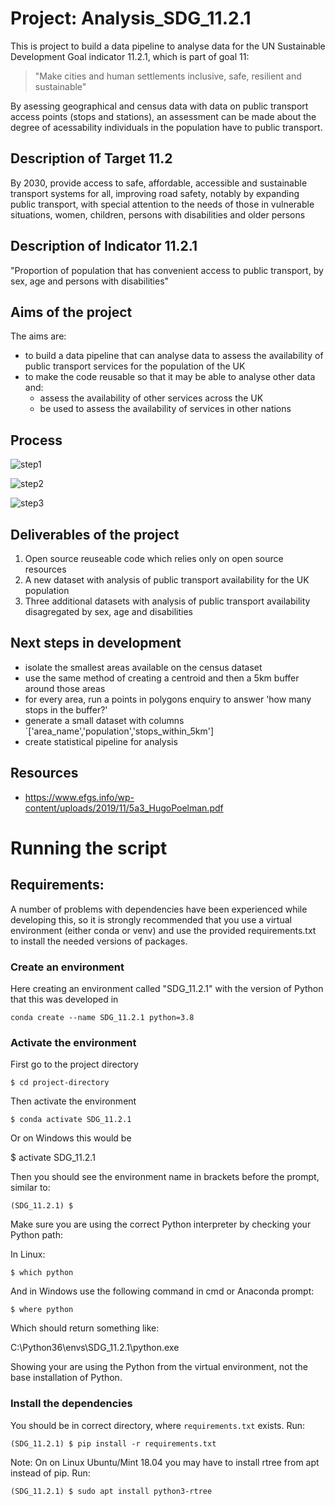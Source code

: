 # Project: Analysis_SDG_11.2.1

This is project to build a data pipeline to analyse data for the UN Sustainable Development Goal indicator 11.2.1, which is part of goal 11:

> "Make cities and human settlements inclusive, safe, resilient and sustainable"

By asessing geographical and census data with data on public transport access points (stops and stations), an assessment can be made about the degree of acessability individuals in the population have to public transport. 


## Description of Target 11.2
By 2030, provide access to safe, affordable, accessible and sustainable transport systems for all, improving road safety, notably by expanding public transport, with special attention to the needs of those in vulnerable situations, women, children, persons with disabilities and older persons 


## Description of Indicator 11.2.1
"Proportion of population that has convenient access to public transport, by sex, age and persons with disabilities"


## Aims of the project

The aims are:

* to build a data pipeline that can analyse data to assess the availability of public transport services for the population of the UK
* to make the code reusable so that it may be able to analyse other data and:
    * assess the availability of other services across the UK
    * be used to assess the availability of services in other nations

## Process

![step1](https://github.com/james-westwood/SDG_11.2.1/blob/process_diagrams/img_readme/11-2-1-process-step1.jpg)

![step2](https://github.com/james-westwood/SDG_11.2.1/blob/process_diagrams/img_readme/11-2-1-process-step2.jpg)

![step3](https://github.com/james-westwood/SDG_11.2.1/blob/process_diagrams/img_readme/11-2-1-process-step3.jpg)


## Deliverables of the project

1. Open source reuseable code which relies only on open source resources
2. A new dataset with analysis of public transport availability for the UK population
3. Three additional datasets with analysis of public transport availability disagregated by sex, age and disabilities

## Next steps in development

- isolate the smallest areas available on the census dataset
- use the same method of creating a centroid and then a 5km buffer around those areas
- for every area, run a points in polygons enquiry to answer 'how many stops in the buffer?'
- generate a small dataset with columns `['area_name','population','stops_within_5km']
- create statistical pipeline for analysis

## Resources

- https://www.efgs.info/wp-content/uploads/2019/11/5a3_HugoPoelman.pdf

# Running the script

## Requirements: 

A number of problems with dependencies have been experienced while developing this, so it is strongly recommended that you use a virtual environment (either conda or venv) and use the provided requirements.txt to install the needed versions of packages.


### Create an environment 

Here creating an environment called "SDG_11.2.1" with the version of Python that this was developed in

    conda create --name SDG_11.2.1 python=3.8

### Activate the environment

First go to the project directory 

    $ cd project-directory
    
Then activate the environment

    $ conda activate SDG_11.2.1
    
Or on Windows this would be

   $ activate SDG_11.2.1

Then you should see the environment name in brackets before the prompt, similar to:

    (SDG_11.2.1) $

Make sure you are using the correct Python interpreter by checking your Python path:

In Linux:

    $ which python

And in Windows use the following command in cmd or Anaconda prompt:

    $ where python

Which should return something like:

C:\Python36\envs\SDG_11.2.1\python.exe

Showing your are using the Python from the virtual environment, not the base installation of Python. 

### Install the dependencies

You should be in correct directory, where `requirements.txt` exists. Run:

    (SDG_11.2.1) $ pip install -r requirements.txt


Note: On on Linux Ubuntu/Mint 18.04 you may have to install rtree from apt instead of pip. Run: 

    (SDG_11.2.1) $ sudo apt install python3-rtree



